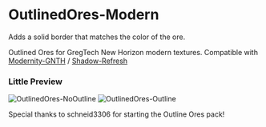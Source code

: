 # OutlinedOres-Modern

Adds a solid border that matches the color of the ore.

Outlined Ores for GregTech New Horizon modern textures. Compatible with [Modernity-GNTH](https://github.com/ABKQPO/Modernity-GTNH) / [Shadow-Refresh](https://github.com/Ranzuu/Shadow-Refresh)

### Little Preview
![OutlinedOres-NoOutline](https://github.com/user-attachments/assets/f95007d4-f48e-4669-a3c7-295f29948532)
![OutlinedOres-Outline](https://github.com/user-attachments/assets/b8429662-17da-49b6-97b8-fac1b3b34d0b)

Special thanks to schneid3306 for starting the Outline Ores pack!
